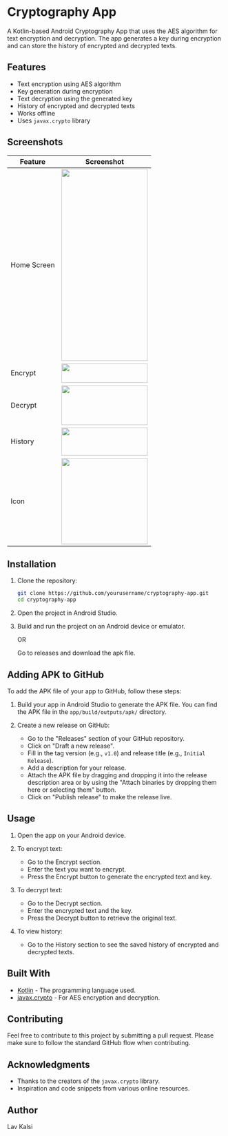 # Cryptography App

A Kotlin-based Android Cryptography App that uses the AES algorithm for text encryption and decryption. The app generates a key during encryption and can store the history of encrypted and decrypted texts.

## Features

- Text encryption using AES algorithm
- Key generation during encryption
- Text decryption using the generated key
- History of encrypted and decrypted texts
- Works offline
- Uses `javax.crypto` library

## Screenshots

| Feature | Screenshot |
|---------|-------------|
| Home Screen | <img src="https://github.com/LavKalsi/CryptographyApp/blob/master/Screenshots/Home.jpg" width="200" height="446"/>|
| Encrypt | <img src="https://github.com/LavKalsi/CryptographyApp/blob/master/Screenshots/Encrypt.jpg" width="200" height="45"/> |
| Decrypt | <img src="https://github.com/LavKalsi/CryptographyApp/blob/master/Screenshots/Decrypt.jpg" width="200" height="92"/> |
| History | <img src="https://github.com/LavKalsi/CryptographyApp/blob/master/Screenshots/History.jpg" width="200" height="65"/> |
| Icon | <img src="https://github.com/LavKalsi/CryptographyApp/blob/master/Screenshots/Icon.png" width="200" height="200"/> |

## Installation

1. Clone the repository:

    ```bash
    git clone https://github.com/yourusername/cryptography-app.git
    cd cryptography-app
    ```

2. Open the project in Android Studio.

3. Build and run the project on an Android device or emulator.

    OR

    Go to releases and download the apk file.

## Adding APK to GitHub

To add the APK file of your app to GitHub, follow these steps:

1. Build your app in Android Studio to generate the APK file. You can find the APK file in the `app/build/outputs/apk/` directory.

2. Create a new release on GitHub:
    - Go to the "Releases" section of your GitHub repository.
    - Click on "Draft a new release".
    - Fill in the tag version (e.g., `v1.0`) and release title (e.g., `Initial Release`).
    - Add a description for your release.
    - Attach the APK file by dragging and dropping it into the release description area or by using the "Attach binaries by dropping them here or selecting them" button.
    - Click on "Publish release" to make the release live.

## Usage

1. Open the app on your Android device.
   
2. To encrypt text:
   - Go to the Encrypt section.
   - Enter the text you want to encrypt.
   - Press the Encrypt button to generate the encrypted text and key.
   
3. To decrypt text:
   - Go to the Decrypt section.
   - Enter the encrypted text and the key.
   - Press the Decrypt button to retrieve the original text.
   
4. To view history:
   - Go to the History section to see the saved history of encrypted and decrypted texts.

## Built With

- [Kotlin](https://kotlinlang.org/) - The programming language used.
- [javax.crypto](https://docs.oracle.com/javase/8/docs/api/javax/crypto/package-summary.html) - For AES encryption and decryption.

## Contributing

Feel free to contribute to this project by submitting a pull request. Please make sure to follow the standard GitHub flow when contributing.

## Acknowledgments

- Thanks to the creators of the `javax.crypto` library.
- Inspiration and code snippets from various online resources.

## Author
Lav Kalsi
